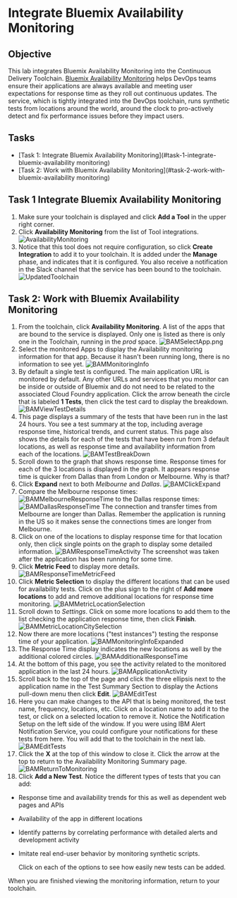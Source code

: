 # Integrate Bluemix Availability Monitoring

## Objective

This lab integrates Bluemix Availability Monitoring into the Continuous Delivery Toolchain. [Bluemix Availability Monitoring](https://console.ng.bluemix.net/docs/services/AvailabilityMonitoring/index.html) helps DevOps teams ensure their applications are always available and meeting user expectations for response time as they roll out continuous updates. The service, which is tightly integrated into the DevOps toolchain, runs synthetic tests from locations around the world, around the clock to pro-actively detect and fix performance issues before they impact users.

## Tasks
- [Task 1: Integrate Bluemix Availability Monitoring](#task-1-integrate-bluemix-availability monitoring)
- [Task 2: Work with Bluemix Availability Monitoring](#task-2-work-with-bluemix-availability monitoring)

## Task 1 Integrate Bluemix Availability Monitoring

1. Make sure your toolchain is displayed and click **Add a Tool** in the upper right corner.
2. Click **Availability Monitoring** from the list of Tool integrations.
![AvailabilityMonitoring](screenshots/AvailabilityMonitoring.png)
3. Notice that this tool does not require configuration, so click **Create Integration** to add it to your toolchain. It is added under the **Manage** phase, and indicates that it is configured. You also receive a notification in the Slack channel that the service has been bound to the toolchain. <br>
![UpdatedToolchain](screenshots/UpdatedToolchain.png)

## Task 2: Work with Bluemix Availability Monitoring

1. From the toolchain, click **Availability Monitoring**. A list of the apps that are bound to the service is displayed. Only one is listed as there is only one in the Toolchain, running in the _prod_ space.
![BAMSelectApp.png](screenshots/BAMSelectApp.png)
2. Select the monitored Apps to display the Availability monitoring information for that app. Because it hasn't been running long, there is no information to see yet.
![BAMMonitoringInfo](screenshots/BAMMonitoringInfo.png)
3. By default a single test is configured. The main application URL is monitored by default. Any other URLs and services that you monitor can be inside or outside of Bluemix and do not need to be related to the associated Cloud Foundry application. Click the arrow beneath the circle that is labeled **1 Tests**, then click the test card to display the breakdown.
![BAMViewTestDetails](screenshots/BAMViewTestDetails.png)
4. This page displays a summary of the tests that have been run in the last 24 hours. You see a test summary at the top, including average response time, historical trends, and current status. This page also shows the details for each of the tests that have been run from 3 default locations, as well as response time and availability information from each of the locations.
![BAMTestBreakDown](screenshots/BAMTestBreakdown.png)
5. Scroll down to the graph that shows response time. Response times for each of the 3 locations is displayed in the graph.    It appears response time is quicker from Dallas than from London or Melbourne.  Why is that?
6. Click **Expand** next to both _Melbourne_ and _Dallas_.
![BAMClickExpand](screenshots/BAMClickExpand.png)
7. Compare the Melbourne response times:
![BAMMelbourneResponseTime](screenshots/BAMMelbourneResponseTime.png)
to the Dallas response times:
![BAMDallasResponseTime](screenshots/BAMDallasResponseTime.png)
The connection and transfer times from Melbourne are longer than Dallas.  Remember the application is running in the US so it makes sense the connections times are longer from Melbourne.
8. Click on one of the locations to display response time for that location only, then click single points on the graph to display some detailed information.
![BAMResponseTimeActivity](screenshots/BAMResponseTimeSelection.png)
The screenshot was taken after the application has been running for some time.
9. Click **Metric Feed** to display more details.
![BAMResponseTimeMetricFeed](screenshots/BAMResponseTimeMetricFeed.png)
0. Click **Metric Selection** to display the different locations that can be used for availability tests. Click on the plus sign to the right of **Add more locations** to add and remove additional locations for response time monitoring.
![BAMMetricLocationSelection](screenshots/BAMMetricLocationSelection.png)
1. Scroll down to _Settings_.  Click on some more locations to add them to the list checking the application response time, then click **Finish**.
![BAMMetricLocationCitySelection](screenshots/BAMMetricLocationCitySelection.png)
2. Now there are more locations ("test instances") testing the response time of your application.
![BAMMonitoringInfoExpanded](screenshots/BAMMonitoringInfoExpanded.png)
3. The Response Time display indicates the new locations as well by the additional colored circles.
![BAMAdditionalResponseTime](screenshots/BAMAdditionalResponseTime.png)
7. At the bottom of this page, you see the activity related to the monitored application in the last 24 hours.
![BAMApplicationActivity](screenshots/BAMApplicationActivity.png)
8. Scroll back to the top of the page and click the three ellipsis next to the application name in the Test Summary Section to display the Actions pull-down menu then click **Edit**.
![BAMEditTest](screenshots/BAMEditTest.png)
9. Here you can make changes to the API that is being monitored, the test name, frequency, locations, etc. Click on a location name to add it to the test, or click on a selected location to remove it. Notice the Notification Setup on the left side of the window. If you were using IBM Alert Notification Service, you could configure your notifications for these tests from here. You will add that to the toolchain in the next lab.
![BAMEditTests](screenshots/BAMEditTestsDetail.png)
0. Click the **X** at the top of this window to close it. Click the arrow at the top to return to the Availability Monitoring Summary page.
![BAMReturnToMonitoring](screenshots/BAMReturnToMonitoring.png)
1. Click **Add a New Test**. Notice the different types of tests that you can add:
  - Response time and availability trends for this as well as dependent web pages and APIs
  - Availability of the app in different locations
  - Identify patterns by correlating performance with detailed alerts and development activity
  - Imitate real end-user behavior by monitoring synthetic scripts.

    Click on each of the options to see how easily new tests can be added.

When you are finished viewing the monitoring information, return to your toolchain.
